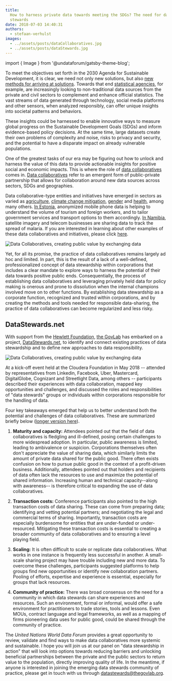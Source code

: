 ```yaml
---
title:
  How to harness private data towards meeting the SDGs? The need for data
  stewards
date: 2018-07-03 14:40:31
authors:
  - stefaan-verhulst
images:
  - ../assets/posts/dataCollaboratives.jpg
  - ../assets/posts/dataStewards.jpg
---
```


import { Image } from '@undataforum/gatsby-theme-blog';

To meet the objectives set forth in the 2030 Agenda for Sustainable Development,
it is clear, we need not only new solutions, but also
[new methods for arriving at solutions](https://www.opendemocracy.net/stefaan-g-verhulst/from-resistance-to-reimagining-governance-6-shifts-that-can-improve-way-we-solve-).
Towards that end
[statistical agencies](http://thegovlab.org/access-to-new-data-sources-for-statistics-business-models-and-incentives-for-the-corporate-sector/),
for example, are increasingly looking to non-traditional data sources from the
private and civil sectors to complement and enhance official statistics. The
vast streams of data generated through technology, social media platforms and
other sensors, when analyzed responsibly, can offer unique insights into
societal patterns and behaviors.

These insights could be harnessed to enable innovative ways to measure global
progress on the Sustainable Development Goals (SDGs) and inform evidence-based
policy decisions. At the same time, large datasets create their own problems of
complexity and noise, risks to privacy and security, and the potential to have a
disparate impact on already vulnerable populations.

One of the greatest tasks of our era may be figuring out how to unlock and
harness the value of this data to provide actionable insights for positive
social and economic impacts. This is where the role of
[data collaboratives](http://datacollaboratives.org/) comes in.
[Data collaboratives](http://datacollaboratives.org/social-media.html) refer to
an emergent form of public-private partnership that allows for collaboration
around new data sources across sectors, SDGs and geographies.

Data collaborative-type entities and initiatives have emerged in sectors as
varied as
[agriculture](http://datacollaboratives.org/cases/intels-big-data-for-precision-farming.html),
[climate change mitigation](http://datacollaboratives.org/cases/mapping-snow-melting-in-the-sierra-nevada.html),
[gender](http://www.data2x.org/big-data-challenge-awards/) and
[health](http://datacollaboratives.org/cases/kaiser-permanente-research-bank.html),
among many others.
[In Estonia](http://datacollaboratives.org/cases/mobile-positioning-for-tourism-statistics.html),
anonymized mobile phone data is helping to understand the volume of tourism and
foreign workers, and to tailor government services and transport options to them
accordingly.
[In Namibia](http://datacollaboratives.org/cases/tracking-malaria-in-namibia-with-cell-phone-data.html),
satellite imagery and telecom businesses are sharing data to track the spread of
malaria. If you are interested in learning about other examples of these data
collaboratives and initiatives, please click
[here](http://datacollaboratives.org/explorer.html).

<Image
  fluid={props.images[0]}
  title="Data Collaboratives"
  alt="Data Collaboratives, creating public value by exchanging data"
/>

Yet, for all its promise, the practice of data collaboratives remains largely ad
hoc and limited. In part, this is the result of a lack of a well-defined,
professionalized concept of data stewardship within corporations that includes a
clear mandate to explore ways to harness the potential of their data towards
positive public ends. Consequentially, the process of establishing data
collaboratives and leveraging privately held data for policy making is onerous
and prone to dissolution when the internal champions involved move on to other
functions. By establishing data stewardship as a corporate function, recognized
and trusted within corporations, and by creating the methods and tools needed
for responsible data-sharing, the practice of data collaboratives can become
regularized and less risky.

## DataStewards.net

With support from the
[Hewlett Foundation](https://www.hewlett.org/strategy/citizen-voices-and-evidence-informed-policy/),
[the GovLab](http://thegovlab.org/) has embarked on a project,
[DataStewards.net](https://datastewards.net/), to identify and connect existing
practices of data stewardship and to define new approaches to data
responsibility.

<Image
  fluid={props.images[1]}
  title="Data Collaboratives"
  alt="Data Collaboratives, creating public value by exchanging data"
/>

At a kick-off event held at the Cloudera Foundation in May 2018 -- attended by
representatives from Linkedin, Facebook, Uber, Mastercard, DigitalGlobe,
Cognizant and Streetlight Data, among others -- participants described their
experiences with data collaboration, mapped key opportunities and challenges,
and discussed the roles and responsibilities of "data stewards" groups or
individuals within corporations responsible for the handling of data.

Four key takeaways emerged that help us to better understand both the potential
and challenges of data collaboratives. These are summarized briefly below
([longer version here](https://medium.com/@sverhulst/data-stewards-data-leadership-to-address-21st-century-challenges-3e956ecd7891)).

1. **Maturity and capacity:** Attendees pointed out that the field of data
   collaboratives is fledgling and ill-defined, posing certain challenges to
   more widespread adoption. In particular, public awareness is limited, leading
   to ambivalence or suspicion. Corporations themselves often don't appreciate
   the value of sharing data, which similarly limits the amount of private data
   shared for the public good. There often exists confusion on how to pursue
   public good in the context of a profit-driven business. Additionally,
   attendees pointed out that holders and recipients of data often lack the
   resources to use and maximize the potential of shared information. Increasing
   human and technical capacity--along with awareness-- is therefore critical to
   expanding the use of data collaboratives.

2. **Transaction costs:** Conference participants also pointed to the high
   transaction costs of data sharing. These can come from preparing data;
   identifying and vetting potential partners; and negotiating the legal and
   commercial terms of sharing. Importantly, transaction costs are especially
   burdensome for entities that are under-funded or under-resourced. Mitigating
   these transaction costs is essential to creating a broader community of data
   collaboratives and to ensuring a level playing field.

3. **Scaling:** It is often difficult to scale or replicate data collaboratives.
   What works in one instance is frequently less successful in another. A
   small-scale sharing project may have trouble including new and more data. To
   overcome these challenges, participants suggested platforms to help groups
   find new opportunities or identify new collaboration partners. Pooling of
   efforts, expertise and experience is essential, especially for groups that
   lack resources.

4. **Community of practice:** There was broad consensus on the need for a
   community in which data stewards can share experiences and resources. Such an
   environment, formal or informal, would offer a safe environment for
   practitioners to trade stories, tools and lessons. Even MOUs, contract
   language and legal frameworks, as well as a mapping of firms pioneering data
   uses for public good, could be shared through the community of practice.

The _United Nations World Data Forum_ provides a great opportunity to review,
validate and find ways to make data collaboratives more systemic and
sustainable. I hope you will join us at our panel on "data stewardship in
action" that will look into options towards reducing barriers and unlocking
beneficial partnerships between the private and the public sectors to return
value to the population, directly improving quality of life. In the meantime, if
anyone is interested in joining the emerging data stewards community of
practice, please get in touch with us through
[datastewards@thegovlab.org](mailto:datastewards@thegovlab.org).
